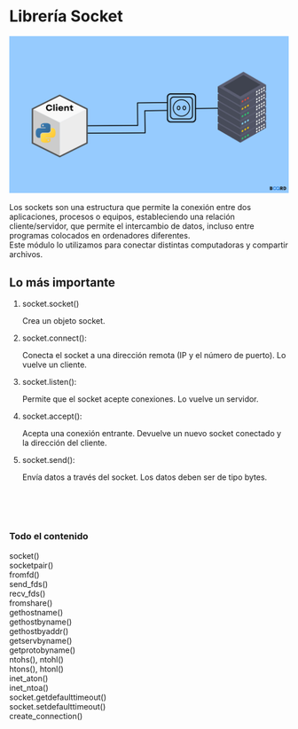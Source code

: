 # Librería Socket

<p align="center">
  <img src="socket.png">
</p>

Los sockets son una estructura que permite la conexión entre dos aplicaciones, procesos o equipos, estableciendo una relación cliente/servidor, que permite el intercambio de datos, incluso entre programas colocados en ordenadores diferentes. <br>
Este módulo lo utilizamos para conectar distintas computadoras y compartir archivos.

## Lo más importante

1.  socket.socket()

    Crea un objeto socket.

2.  socket.connect():

    Conecta el socket a una dirección remota (IP y el número de puerto). Lo vuelve un cliente.

3.  socket.listen():

    Permite que el socket acepte conexiones. Lo vuelve un servidor.

4.  socket.accept():

    Acepta una conexión entrante. Devuelve un nuevo socket conectado y la dirección del cliente.

5.  socket.send():

    Envía datos a través del socket. Los datos deben ser de tipo bytes.

<br>
<br>
<br>

### Todo el contenido

socket() <br>
socketpair() <br>
fromfd() <br>
send_fds() <br>
recv_fds()  <br>
fromshare() <br>
gethostname() <br>
gethostbyname() <br>
gethostbyaddr() <br>
getservbyname() <br>
getprotobyname() <br>
ntohs(), ntohl() <br>
htons(), htonl() <br>
inet_aton() <br>
inet_ntoa() <br>
socket.getdefaulttimeout() <br>
socket.setdefaulttimeout() <br>
create_connection() <br>












